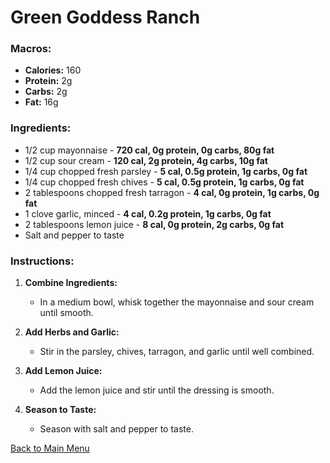 # Green Goddess Ranch

### Macros:
- **Calories:** 160
- **Protein:** 2g
- **Carbs:** 2g
- **Fat:** 16g

### Ingredients:
- 1/2 cup mayonnaise - **720 cal, 0g protein, 0g carbs, 80g fat**
- 1/2 cup sour cream - **120 cal, 2g protein, 4g carbs, 10g fat**
- 1/4 cup chopped fresh parsley - **5 cal, 0.5g protein, 1g carbs, 0g fat**
- 1/4 cup chopped fresh chives - **5 cal, 0.5g protein, 1g carbs, 0g fat**
- 2 tablespoons chopped fresh tarragon - **4 cal, 0g protein, 1g carbs, 0g fat**
- 1 clove garlic, minced - **4 cal, 0.2g protein, 1g carbs, 0g fat**
- 2 tablespoons lemon juice - **8 cal, 0g protein, 2g carbs, 0g fat**
- Salt and pepper to taste

### Instructions:
1. **Combine Ingredients:**
   - In a medium bowl, whisk together the mayonnaise and sour cream until smooth.

2. **Add Herbs and Garlic:**
   - Stir in the parsley, chives, tarragon, and garlic until well combined.

3. **Add Lemon Juice:**
   - Add the lemon juice and stir until the dressing is smooth.

4. **Season to Taste:**
   - Season with salt and pepper to taste.

[Back to Main Menu](../README.md)